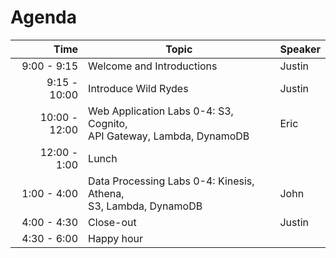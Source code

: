 <!SLIDE >
# Agenda

| Time           | Topic                                        | Speaker |
| -------------: | -------------------------------------------- | ------- |
| 9:00 - 9:15    | Welcome and Introductions                    | Justin  |
| 9:15 - 10:00   | Introduce Wild Rydes                         | Justin  |
| 10:00 - 12:00  | Web Application Labs 0-4: S3, Cognito, <br>API Gateway, Lambda, DynamoDB | Eric  |
| 12:00 - 1:00   | Lunch                                        |   |
| 1:00 - 4:00    | Data Processing Labs 0-4: Kinesis, Athena, <br>S3, Lambda, DynamoDB | John  |
| 4:00 - 4:30    | Close-out                           | Justin  |
| 4:30 - 6:00    | Happy hour | |
